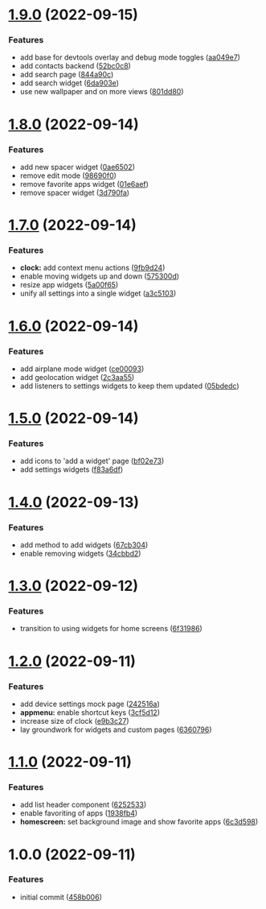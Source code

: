 # [1.9.0](https://github.com/garredow/luna-launcher/compare/v1.8.0...v1.9.0) (2022-09-15)


### Features

* add base for devtools overlay and debug mode toggles ([aa049e7](https://github.com/garredow/luna-launcher/commit/aa049e74f37c035240171f2b1f730a96f836ae7f))
* add contacts backend ([52bc0c8](https://github.com/garredow/luna-launcher/commit/52bc0c8dfcd7f9c7df127c08fa7aee3440b647fd))
* add search page ([844a90c](https://github.com/garredow/luna-launcher/commit/844a90c6d7ddd37a638b2776d50e93569acc5926))
* add search widget ([6da903e](https://github.com/garredow/luna-launcher/commit/6da903e3681e7533af922ea90dc22c7938d083f5))
* use new wallpaper and on more views ([801dd80](https://github.com/garredow/luna-launcher/commit/801dd8090fd2b0444f31fb3de236a29ddeddee9d))

# [1.8.0](https://github.com/garredow/luna-launcher/compare/v1.7.0...v1.8.0) (2022-09-14)


### Features

* add new spacer widget ([0ae6502](https://github.com/garredow/luna-launcher/commit/0ae650208166b4b4e2cca70632e3b96396546f37))
* remove edit mode ([98690f0](https://github.com/garredow/luna-launcher/commit/98690f069748e1b8cff4ccdf0b3b795cd74cc83c))
* remove favorite apps widget ([01e6aef](https://github.com/garredow/luna-launcher/commit/01e6aef608ba52ce2d332fd7132b7e4dfc8ff9e3))
* remove spacer widget ([3d790fa](https://github.com/garredow/luna-launcher/commit/3d790fa90b8bed3a0502ea100a643c84dce6beab))

# [1.7.0](https://github.com/garredow/luna-launcher/compare/v1.6.0...v1.7.0) (2022-09-14)


### Features

* **clock:** add context menu actions ([9fb9d24](https://github.com/garredow/luna-launcher/commit/9fb9d2472ab592681365322ba121293954448474))
* enable moving widgets up and down ([575300d](https://github.com/garredow/luna-launcher/commit/575300dc1a326665a1d80511b3fcedefa73fd5d7))
* resize app widgets ([5a00f65](https://github.com/garredow/luna-launcher/commit/5a00f65c4188c41665cccd252a7a79b07da7e39c))
* unify all settings into a single widget ([a3c5103](https://github.com/garredow/luna-launcher/commit/a3c5103a4f144fdbc3ee98c92db6317c25c316dc))

# [1.6.0](https://github.com/garredow/luna-launcher/compare/v1.5.0...v1.6.0) (2022-09-14)


### Features

* add airplane mode widget ([ce00093](https://github.com/garredow/luna-launcher/commit/ce00093dc71b633f6e6f751a576b72285708d66c))
* add geolocation widget ([2c3aa55](https://github.com/garredow/luna-launcher/commit/2c3aa55dfa14d7c80136ffcfa69fc22e7316c9d2))
* add listeners to settings widgets to keep them updated ([05bdedc](https://github.com/garredow/luna-launcher/commit/05bdedc60ca969620e7962d843445450366fe51b))

# [1.5.0](https://github.com/garredow/luna-launcher/compare/v1.4.0...v1.5.0) (2022-09-14)


### Features

* add icons to 'add a widget' page ([bf02e73](https://github.com/garredow/luna-launcher/commit/bf02e7327cab8acf1aaa5124c74ead31dbe457ea))
* add settings widgets ([f83a6df](https://github.com/garredow/luna-launcher/commit/f83a6df36a74a02514e01efbfa656c2da75c0f94))

# [1.4.0](https://github.com/garredow/luna-launcher/compare/v1.3.0...v1.4.0) (2022-09-13)


### Features

* add method to add widgets ([67cb304](https://github.com/garredow/luna-launcher/commit/67cb304a287d548595d2cc9893211fd0de0c9441))
* enable removing widgets ([34cbbd2](https://github.com/garredow/luna-launcher/commit/34cbbd25e15551a0e9efb5343619645072d804fb))

# [1.3.0](https://github.com/garredow/luna-launcher/compare/v1.2.0...v1.3.0) (2022-09-12)


### Features

* transition to using widgets for home screens ([6f31986](https://github.com/garredow/luna-launcher/commit/6f3198689f67821209ba8afa98ce2930d284bff2))

# [1.2.0](https://github.com/garredow/luna-launcher/compare/v1.1.0...v1.2.0) (2022-09-11)


### Features

* add device settings mock page ([242516a](https://github.com/garredow/luna-launcher/commit/242516abbc7caf8088e3dda49284d9d1f31165f3))
* **appmenu:** enable shortcut keys ([3cf5d12](https://github.com/garredow/luna-launcher/commit/3cf5d1209ac94b3bbd98df5f56eaf84cd258fece))
* increase size of clock ([e9b3c27](https://github.com/garredow/luna-launcher/commit/e9b3c27163e8296404e0d8f13e47643c645877e0))
* lay groundwork for widgets and custom pages ([6360796](https://github.com/garredow/luna-launcher/commit/63607961a497a359fe2e57ed5509d1c16f4b8fba))

# [1.1.0](https://github.com/garredow/luna-launcher/compare/v1.0.0...v1.1.0) (2022-09-11)


### Features

* add list header component ([6252533](https://github.com/garredow/luna-launcher/commit/6252533c297826d914c04db09ce69c92f167c7a8))
* enable favoriting of apps ([1938fb4](https://github.com/garredow/luna-launcher/commit/1938fb4a7cae37b232843734018e03ed752a7062))
* **homescreen:** set background image and show favorite apps ([6c3d598](https://github.com/garredow/luna-launcher/commit/6c3d5980de692dab2e987f771bf70eaf1f565514))

# 1.0.0 (2022-09-11)


### Features

* initial commit ([458b006](https://github.com/garredow/luna-launcher/commit/458b0069c480b6c266c7ead40d4a8d958ab4592d))
